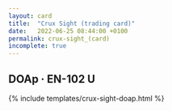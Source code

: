 ```yaml
---
layout: card
title:  "Crux Sight (trading card)"
date:   2022-06-25 08:44:00 +0100
permalink: crux-sight_(card)
incomplete: true
---
```


## DOAp &middot; EN-102 U

{% include templates/crux-sight-doap.html %}